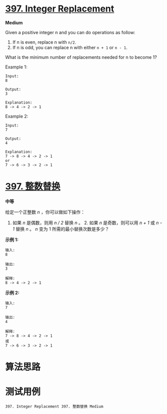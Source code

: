 # [397. Integer Replacement][enTitle]

**Medium**

Given a positive integer n and you can do operations as follow:



1. If n is even, replace n with <code>n/2</code>. 
2. If n is odd, you can replace n with either <code>n + 1</code> or <code>n - 1</code>.



What is the minimum number of replacements needed for n to become 1?



Example 1:

```
Input:
8

Output:
3

Explanation:
8 -> 4 -> 2 -> 1

```



Example 2:

```
Input:
7

Output:
4

Explanation:
7 -> 8 -> 4 -> 2 -> 1
or
7 -> 6 -> 3 -> 2 -> 1

```




# [397. 整数替换][cnTitle]

**中等**

给定一个正整数  *n* ，你可以做如下操作：

1. 如果  *n* 是偶数，则用  *n / 2* 替换  *n* 。 2. 如果  *n* 是奇数，则可以用  *n + 1* 或 *n - 1* 替换  *n* 。  *n* 变为 1 所需的最小替换次数是多少？

**示例 1:** 

```
输入:
8

输出:
3

解释:
8 -> 4 -> 2 -> 1

```

**示例 2:** 

```
输入:
7

输出:
4

解释:
7 -> 8 -> 4 -> 2 -> 1
或
7 -> 6 -> 3 -> 2 -> 1

```




# 算法思路

# 测试用例
```
397. Integer Replacement 397. 整数替换 Medium
```

[enTitle]: https://leetcode.com/problems/integer-replacement/
[cnTitle]: https://leetcode-cn.com/problems/integer-replacement/
